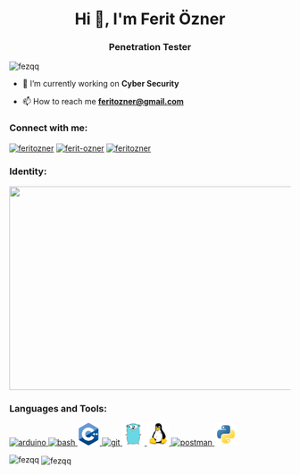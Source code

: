 <h1 align="center">Hi 👋, I'm Ferit Özner</h1>
<h3 align="center">Penetration Tester</h3>

<p align="left"> <img src="https://komarev.com/ghpvc/?username=fezqq&label=Profile%20views&color=0e75b6&style=plastic" alt="fezqq" /> </p>

- 🔭 I’m currently working on **Cyber Security**

- 📫 How to reach me **feritozner@gmail.com**

<h3 align="left">Connect with me:</h3>
<p align="left">
<a href="https://twitter.com/feritozner" target="blank"><img align="center" src="https://raw.githubusercontent.com/rahuldkjain/github-profile-readme-generator/master/src/images/icons/Social/twitter.svg" alt="feritozner" height="30" width="40" /></a>
<a href="https://linkedin.com/in/ferit-ozner" target="blank"><img align="center" src="https://raw.githubusercontent.com/rahuldkjain/github-profile-readme-generator/master/src/images/icons/Social/linked-in-alt.svg" alt="ferit-ozner" height="30" width="40" /></a>
<a href="https://instagram.com/feritozner" target="blank"><img align="center" src="https://raw.githubusercontent.com/rahuldkjain/github-profile-readme-generator/master/src/images/icons/Social/instagram.svg" alt="feritozner" height="30" width="40" /></a>
</p>

<h3 align="left">Identity:</h3>
<img align="center" src="https://github.com/user-attachments/assets/9bd96d06-9cff-49b2-92f5-cabb3954ea68" height="365" width="581" />
<h3 align="left">Languages and Tools:</h3>
<p align="left"> <a href="https://www.arduino.cc/" target="_blank" rel="noreferrer"> <img src="https://cdn.worldvectorlogo.com/logos/arduino-1.svg" alt="arduino" width="40" height="40"/> </a> <a href="https://www.gnu.org/software/bash/" target="_blank" rel="noreferrer"> <img src="https://www.vectorlogo.zone/logos/gnu_bash/gnu_bash-icon.svg" alt="bash" width="40" height="40"/> </a> <a href="https://www.w3schools.com/cpp/" target="_blank" rel="noreferrer"> <img src="https://raw.githubusercontent.com/devicons/devicon/master/icons/cplusplus/cplusplus-original.svg" alt="cplusplus" width="40" height="40"/> </a> <a href="https://git-scm.com/" target="_blank" rel="noreferrer"> <img src="https://www.vectorlogo.zone/logos/git-scm/git-scm-icon.svg" alt="git" width="40" height="40"/> </a> <a href="https://golang.org" target="_blank" rel="noreferrer"> <img src="https://raw.githubusercontent.com/devicons/devicon/master/icons/go/go-original.svg" alt="go" width="40" height="40"/> </a> <a href="https://www.linux.org/" target="_blank" rel="noreferrer"> <img src="https://raw.githubusercontent.com/devicons/devicon/master/icons/linux/linux-original.svg" alt="linux" width="40" height="40"/> </a> <a href="https://postman.com" target="_blank" rel="noreferrer"> <img src="https://www.vectorlogo.zone/logos/getpostman/getpostman-icon.svg" alt="postman" width="40" height="40"/> </a> <a href="https://www.python.org" target="_blank" rel="noreferrer"> <img src="https://raw.githubusercontent.com/devicons/devicon/master/icons/python/python-original.svg" alt="python" width="40" height="40"/> </a> </p>

<p><img align="left" src="https://github-readme-stats.vercel.app/api/top-langs?username=fezqq&show_icons=true&theme=highcontrast&locale=en&layout=compact" alt="fezqq" /></p>

<p>&nbsp;<img align="center" src="https://github-readme-stats.vercel.app/api?username=fezqq&show_icons=true&theme=highcontrast&locale=en" alt="fezqq" /></p>
